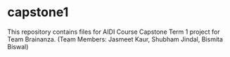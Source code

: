 # capstone1
This repository contains files for AIDI Course Capstone Term 1 project for Team Brainanza. 
(Team Members:
	Jasmeet Kaur,
	Shubham Jindal,
	Bismita Biswal)
